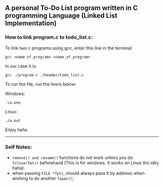 ## A personal To-Do List program written in C programming Language (Linked List Implementation)
### How to link program.c to todo_list.c:

To link two c programs using gcc, enter this line in the terminal:

```
gcc <name_of_program> <name_of_program>
```

In our case it is:


```
gcc ./program.c ./header/todo_list.c
```

To run the file, run the line/s below:

Windows:
```
.\a.exe
```

Linux:
```
./a.out
```

Enjoy haha

<hr/>

### Self Notes:
 - ``` remove() and rename() ``` functions do not work unless you do ``` fclose(fptr) ``` beforehand (This is for windows. It works on Linux tho idky haha).
 - when passing ```FILE *fptr```, should always pass it by address when wishing to do another ```fopen()```;
